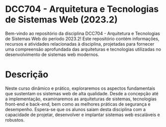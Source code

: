 # DCC704 - Arquitetura e Tecnologias de Sistemas Web (2023.2)

Bem-vindo ao repositório da disciplina DCC704 - Arquitetura e Tecnologias de Sistemas Web do período 2023.2! Este repositório contém informações, recursos e atividades relacionadas à disciplina, projetadas para fornecer uma compreensão aprofundada das arquiteturas e tecnologias utilizadas no desenvolvimento de sistemas web modernos.

<h1>Descrição</h1>

Neste curso dinâmico e prático, exploraremos os aspectos fundamentais que sustentam os sistemas web de alta qualidade. Desde a concepção até a implementação, examinaremos as arquiteturas de sistemas, tecnologias front-end e back-end, bem como as melhores práticas de segurança e desempenho. Espera-se que os alunos saiam desta disciplina com a capacidade de projetar, desenvolver e implantar sistemas web escaláveis e robustos.
